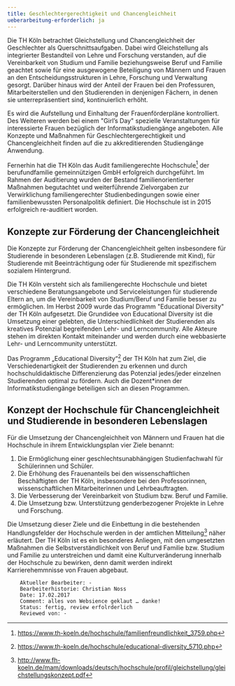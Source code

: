 ```yaml
---
title: Geschlechtergerechtigkeit und Chancengleichheit
ueberarbeitung-erforderlich: ja 
---
```


Die TH Köln betrachtet Gleichstellung und Chancengleichheit der Geschlechter als Querschnittsaufgaben. Dabei wird Gleichstellung als integrierter Bestandteil von Lehre und Forschung verstanden, auf die Vereinbarkeit von Studium und Familie beziehungsweise Beruf und Familie geachtet sowie für eine ausgewogene Beteiligung von Männern und Frauen an den Entscheidungsstrukturen in Lehre, Forschung und Verwaltung gesorgt. Darüber hinaus wird der Anteil der Frauen bei den Professuren, Mitarbeiterstellen und den Studierenden in denjenigen Fächern, in denen sie unterrepräsentiert sind, kontinuierlich erhöht.

Es wird die Aufstellung und Einhaltung der Frauenförderpläne kontrolliert. Des Weiteren werden bei einem "Girl’s Day" spezielle Veranstaltungen für interessierte Frauen bezüglich der Informatikstudiengänge angeboten. Alle Konzepte und Maßnahmen für Geschlechtergerechtigkeit und Chancengleichheit finden auf die zu akkreditierenden Studiengänge Anwendung.

Fernerhin hat die TH Köln das Audit familiengerechte Hochschule[^family-matters] der berufundfamilie gemeinnützigen GmbH erfolgreich durchgeführt. Im Rahmen der Auditierung wurden der Bestand familienorientierter Maßnahmen begutachtet und weiterführende Zielvorgaben zur Verwirklichung familiengerechter Studienbedingungen sowie einer familienbewussten Personalpolitik definiert. Die Hochschule ist in 2015 erfolgreich re-auditiert worden.

## Konzepte zur Förderung der Chancengleichheit

Die Konzepte zur Förderung der Chancengleichheit gelten insbesondere für Studierende in besonderen Lebenslagen (z.B. Studierende mit Kind), für Studierende mit Beeinträchtigung oder für Studierende mit spezifischem sozialem Hintergrund.

Die TH Köln versteht sich als familiengerechte Hochschule und bietet verschiedene Beratungsangebote und Serviceleistungen für studierende Eltern an, um die Vereinbarkeit von Studium/Beruf und Familie besser zu ermöglichen. Im Herbst 2009 wurde das Programm "Educational Diversity" der TH Köln aufgesetzt. Die Grundidee von Educational Diversity ist die Umsetzung einer gelebten, die Unterschiedlichkeit der Studierenden als kreatives Potenzial begreifenden Lehr- und Lerncommunity. Alle Akteure stehen im direkten Kontakt miteinander und werden durch eine webbasierte Lehr- und Lerncommunity unterstützt.

Das Programm „Educational Diversity“[^educational-diversity] der TH Köln hat zum Ziel, die Verschiedenartigkeit der Studierenden zu erkennen und durch hochschuldidaktische Differenzierung das Potenzial jedes/jeder einzelnen Studierenden optimal zu fördern. Auch die Dozent*innen der Informatikstudiengänge beteiligen sich an diesen Programmen.

## Konzept der Hochschule für Chancengleichheit und Studierende in besonderen Lebenslagen

Für die Umsetzung der Chancengleichheit von Männern und Frauen hat die Hochschule in ihrem Entwicklungsplan vier Ziele benannt:
1. Die Ermöglichung einer geschlechtsunabhängigen Studienfachwahl für Schülerinnen und Schüler.
2. Die Erhöhung des Frauenanteils bei den wissenschaftlichen Beschäftigten der TH Köln, insbesondere bei den Professorinnen, wissenschaftlichen Mitarbeiterinnen und Lehrbeauftragten.
3. Die Verbesserung der Vereinbarkeit von Studium bzw. Beruf und Familie.
4. Die Umsetzung bzw. Unterstützung genderbezogener Projekte in Lehre und Forschung.

Die Umsetzung dieser Ziele und die Einbettung in die bestehenden Handlungsfelder der Hochschule werden in der amtlichen Mitteilung[^gleichstellungskonzept] näher erläutert. Der TH Köln ist es ein besonderes Anliegen, mit den umgesetzten Maßnahmen die Selbstverständlichkeit von Beruf und Familie bzw. Studium und Familie zu unterstreichen und damit eine Kulturveränderung innerhalb der Hochschule zu bewirken, denn damit werden indirekt Karrierehemmnisse von Frauen abgebaut.

~~~~~
	Aktueller Bearbeiter: -
	Bearbeiterhistorie: Christian Noss
	Date: 17.02.2017
	Comment: alles von Websience geklaut … danke!
	Status: fertig, review erfolrderlich
	Reviewed von: -
~~~~~

[^gleichstellungskonzept]: http://www.fh-koeln.de/mam/downloads/deutsch/hochschule/profil/gleichstellung/gleichstellungskonzept.pdf 
[^educational-diversity]: https://www.th-koeln.de/hochschule/educational-diversity_5710.php
[^family-matters]: https://www.th-koeln.de/hochschule/familienfreundlichkeit_3759.php